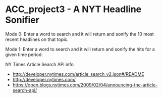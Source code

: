 # ACC_project3 - A NYT Headline Sonifier

Mode 0: Enter a word to search and it will return and sonify the 10 most recent headlines on that topic.

Mode 1: Enter a word to search and it will return and sonify the hits for a given time period.

NY Times Article Search API info

* http://developer.nytimes.com/article_search_v2.json#/README
* http://developer.nytimes.com/
* https://open.blogs.nytimes.com/2009/02/04/announcing-the-article-search-api/